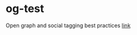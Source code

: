 # og-test
Open graph and social tagging best practices
[link](https://jooohyunpark.github.io/og-test/)
